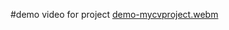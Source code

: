 #demo video for project
[demo-mycvproject.webm](https://github.com/user-attachments/assets/b227ba94-2826-4df9-960c-c4e59527f4ee)
